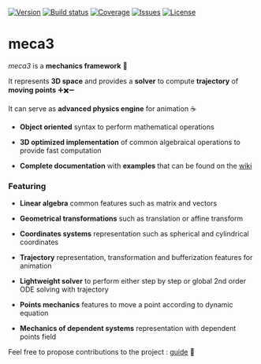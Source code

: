 [![Version](https://img.shields.io/npm/v/meca3.svg?style=flat-square)](https://www.npmjs.com/package/meca3)
[![Build status](https://img.shields.io/travis/samiBendou/meca3.svg?style=flat-square)](https://travis-ci.org/samiBendou/meca3)
[![Coverage](https://img.shields.io/coveralls/github/samiBendou/meca3.svg?style=flat-square)](https://coveralls.io/github/samiBendou/meca3)
[![Issues](https://img.shields.io/github/issues-raw/samiBendou/meca3.svg?style=flat-square)](https://github.com/samiBendou/meca3/issues)
[![License](https://img.shields.io/npm/l/meca3.svg?style=flat-square)](https://www.npmjs.com/package/meca3)

# meca3

_meca3_ is a **mechanics framework** :rocket:

It represents **3D space** and provides a **solver** to compute **trajectory** of **moving points** 
:heavy_plus_sign::heavy_multiplication_x::heavy_minus_sign:

It can serve as **advanced physics engine** for animation :coffee:

- **Object oriented** syntax to perform mathematical operations

- **3D optimized implementation** of common algebraical operations to provide fast computation

- **Complete documentation** with **examples** that can be found on the [wiki](https://github.com/samiBendou/meca3/wiki/)

### Featuring

- **Linear algebra** common features such as matrix and vectors

- **Geometrical transformations** such as translation or affine transform

- **Coordinates systems** representation such as spherical and cylindrical coordinates

- **Trajectory** representation, transformation and bufferization features for animation

- **Lightweight solver** to perform either step by step or global 2nd order ODE solving with trajectory

- **Points mechanics** features to move a point according to dynamic equation

- **Mechanics of dependent systems** representation with dependent points field

Feel free to propose contributions to the project : [guide](https://github.com/samiBendou/meca3/blob/master/CONTRIBUTING.md) :satellite:
